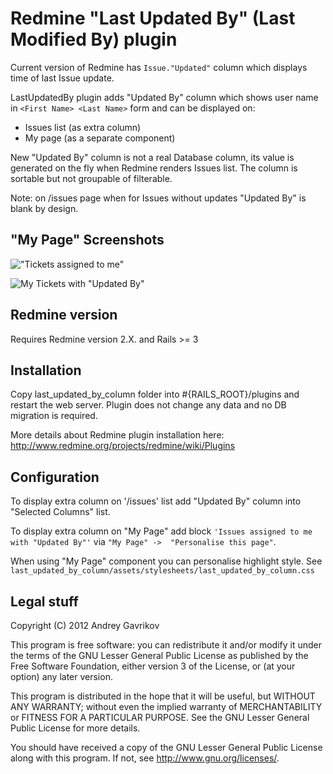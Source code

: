 # Redmine "Last Updated By" (Last Modified By) plugin

Current version of Redmine has `Issue."Updated"` column which displays time of last Issue
update.

LastUpdatedBy plugin adds "Updated By" column which shows user name in 
`<First Name> <Last Name>` form and can be displayed on:

- Issues list (as extra column)
- My page (as a separate component)

New "Updated By" column is not a real Database column, its value is generated on
the fly when Redmine renders Issues list. The column is sortable but not
groupable of filterable.

Note: on /issues page when for Issues without updates "Updated By" is blank by
design.

## "My Page" Screenshots

!["Tickets assigned to me"](https://github.com/neowit/redmine-last_updated_by_column/raw/master/Screenshots/My-Page-original.png)

![My Tickets with "Updated By"](https://github.com/neowit/redmine-last_updated_by_column/raw/master/Screenshots/My-Page-custom.png)

## Redmine version

Requires Redmine version 2.X. and Rails >= 3

## Installation

Copy last_updated_by_column folder into #{RAILS_ROOT}/plugins and restart the
web server.  Plugin does not change any data and no DB migration is required.

More details about Redmine plugin installation here: http://www.redmine.org/projects/redmine/wiki/Plugins

## Configuration

To display extra column on '/issues' list add "Updated By" column into
"Selected Columns" list.

To display extra column on "My Page" add block `'Issues assigned to me with "Updated By"'` 
via `"My Page" ->  "Personalise this page"`.

When using "My Page" component you can personalise highlight style.
See `last_updated_by_column/assets/stylesheets/last_updated_by_column.css`

## Legal stuff

Copyright (C) 2012 Andrey Gavrikov

This program is free software: you can redistribute it and/or modify
it under the terms of the GNU Lesser General Public License as published by
the Free Software Foundation, either version 3 of the License, or
(at your option) any later version.

This program is distributed in the hope that it will be useful,
but WITHOUT ANY WARRANTY; without even the implied warranty of
MERCHANTABILITY or FITNESS FOR A PARTICULAR PURPOSE.  See the
GNU Lesser General Public License for more details.

You should have received a copy of the GNU Lesser General Public License
along with this program.  If not, see <http://www.gnu.org/licenses/>.

